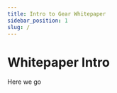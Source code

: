```yaml
---
title: Intro to Gear Whitepaper
sidebar_position: 1
slug: /
---
```


# Whitepaper Intro

Here we go
